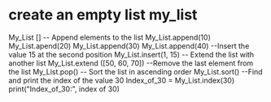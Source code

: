 # create an empty list my_list
My_List []
-- Append elements to the list
My_List.append(10)
My_List.apend(20)
My_List.append(30)
My_List.append(40)
--Insert the value 15 at the second position
My_List.insert(1, 15)
-- Extend the list with another list
My_List.extend ([50, 60, 70])
--Remove the last element from the list
My_List.pop()
-- Sort the list in ascending order
My_List.sort()
--Find and print the index of the value 30
Index_of_30 = My_List.index(30)
print("Index_of_30:", index of 30)
